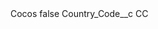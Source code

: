 <?xml version="1.0" encoding="UTF-8"?>
<CustomMetadata xmlns="http://soap.sforce.com/2006/04/metadata" xmlns:xsi="http://www.w3.org/2001/XMLSchema-instance" xmlns:xsd="http://www.w3.org/2001/XMLSchema">
    <label>Cocos</label>
    <protected>false</protected>
    <values>
        <field>Country_Code__c</field>
        <value xsi:type="xsd:string">CC</value>
    </values>
</CustomMetadata>
